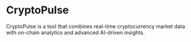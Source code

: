 # CryptoPulse
CryptoPulse is a tool that combines real-time cryptocurrency market data with on-chain analytics and advanced AI-driven insights.
